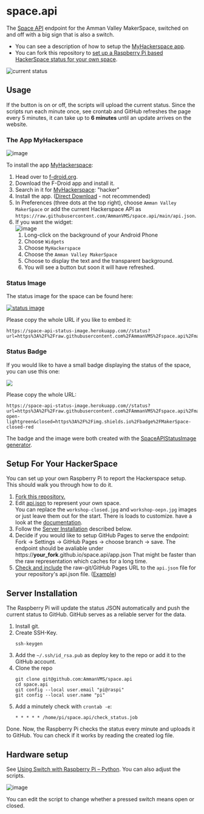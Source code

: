 # space.api
The [Space API](https://spaceapi.io/) endpoint for the Amman Valley MakerSpace, switched on and off with a big sign that is also a switch.

- You can see a description of how to setup the [MyHackerspace app](#the-app-myhackerspace).
- You can fork this repository to [set up a Raspberry Pi based HackerSpace status for your own space](#setup-for-your-hackerspace).

![current status][status]

[status]: https://space-api-status-image.herokuapp.com//status?url=https%3A%2F%2Fraw.githubusercontent.com%2FAmmanVMS%2Fspace.api%2Fmain%2Fapi.json

## Usage

If the button is on or off, the scripts will upload the current status.
Since the scripts run each minute once, see crontab and
GitHub refreshes the page every 5 minutes, it can take up to 
**6 minutes** until an update arrives on the website.

### The App MyHackerspace

![image](https://user-images.githubusercontent.com/564768/180648397-77bd6525-fc57-4aa6-b241-db8f5fe593f9.png)

To install the app [MyHackerspace][mhs]:

1. Head over to [f-droid.org](https://f-droid.org/).
2. Download the F-Droid app and install it.
3. Search in it for [MyHackerspace][mhs]: "hacker"
4. Install the app. ([Direct Download](https://f-droid.org/repo/ch.fixme.status_21.apk) - not recommended)
5. In Preferences (three dots at the top right), choose `Amman Valley MakerSpace` or add the current Hackerspace API as `https://raw.githubusercontent.com/AmmanVMS/space.api/main/api.json`.
6. If you want the widget:  
    ![image](https://user-images.githubusercontent.com/564768/180646507-8ecbb045-6ed7-4cce-a769-90427883f696.png)
    1. Long-click on the background of your Android Phone
    2. Choose `Widgets`
    3. Choose `MyHackerspace`
    4. Choose the `Amman Valley MakerSpace`
    5. Choose to display the text and the transparent background.
    6. You will see a button but soon it will have refreshed.

[mhs]: https://f-droid.org/en/packages/ch.fixme.status/

### Status Image

The status image for the space can be found here:

[![status image][status]][status]

Please copy the whole URL if you like to embed it:

    https://space-api-status-image.herokuapp.com//status?url=https%3A%2F%2Fraw.githubusercontent.com%2FAmmanVMS%2Fspace.api%2Fmain%2Fapi.json

### Status Badge

If you would like to have a small badge displaying the status of the space, you can use this one:

[![][badge]][badge]

Please copy the whole URL:

    https://space-api-status-image.herokuapp.com//status?url=https%3A%2F%2Fraw.githubusercontent.com%2FAmmanVMS%2Fspace.api%2Fmain%2Fapi.json&open=https%3A%2F%2Fimg.shields.io%2Fbadge%2FMakerSpace-open-lightgreen&closed=https%3A%2F%2Fimg.shields.io%2Fbadge%2FMakerSpace-closed-red

[badge]: https://space-api-status-image.herokuapp.com//status?url=https%3A%2F%2Fraw.githubusercontent.com%2FAmmanVMS%2Fspace.api%2Fmain%2Fapi.json&open=https%3A%2F%2Fimg.shields.io%2Fbadge%2FMakerSpace-open-lightgreen&closed=https%3A%2F%2Fimg.shields.io%2Fbadge%2FMakerSpace-closed-red

The badge and the image were both created with the [SpaceAPIStatusImage generator](https://ammanvms.github.io/SpaceAPIStatusImage/).

## Setup For Your HackerSpace

You can set up your own Raspberry Pi to report the Hackerspace setup.
This should walk you through how to do it.

1. [Fork this repository.](https://github.com/AmmanVMS/space.api/fork)
2. Edit [api.json](api.json) to represent your own space.  
    You can replace the `workshop-closed.jpg` and `workshop-oepn.jpg` images or just leave them out for the start.
    There is loads to customize. have a look at the [documentation](https://spaceapi.io/docs/).
3. Follow the [Server Installation](#server-installation) described below.
4. Decide if you would like to setup GitHub Pages to serve the endpoint: Fork → Settings → GitHub Pages → choose branch → save.
    The endpoint should be avaliable under https://**your_fork**.github.io/space.api/app.json
    That might be faster than the raw representation which caches for a long time.
5. [Check and include](https://spaceapi.io/provide-an-endpoint/) the raw-git/GitHub Pages URL to the `api.json` file for your repository's api.json file. ([Example](https://github.com/SpaceApi/directory/pull/205))

## Server Installation

The Raspberry Pi will update the status JSON automatically and push the current status
to GitHub. GitHub serves as a reliable server for the data.

1. Install git.
2. Create SSH-Key. 
    ```
    ssh-keygen
    ```
3. Add the `~/.ssh/id_rsa.pub` as deploy key to the repo or add it to the GitHub account.
4. Clone the repo
    ```
    git clone git@github.com:AmmanVMS/space.api
    cd space.api
    git config --local user.email "pi@raspi"
    git config --local user.name "pi"
    ```
5. Add a minutely check with `crontab -e`:
    ```
    * * * * * /home/pi/space.api/check_status.job
    ```

Done. Now, the Raspberry Pi checks the status every minute and
uploads it to GitHub.
You can check if it works by reading the created log file.

## Hardware setup

See [Using Switch with Raspberry Pi – Python](https://electrosome.com/using-switch-raspberry-pi/).
You can also adjust the scripts.

![image](https://user-images.githubusercontent.com/564768/179254745-3d816c42-57bd-415f-a971-402d4f052f74.png)

You can edit the script to change whether a pressed switch means open or closed.
